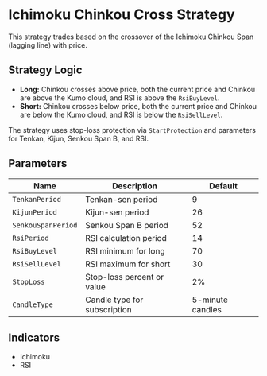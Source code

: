 # Ichimoku Chinkou Cross Strategy

This strategy trades based on the crossover of the Ichimoku Chinkou Span (lagging line) with price.

## Strategy Logic

- **Long:** Chinkou crosses above price, both the current price and Chinkou are above the Kumo cloud, and RSI is above the `RsiBuyLevel`.
- **Short:** Chinkou crosses below price, both the current price and Chinkou are below the Kumo cloud, and RSI is below the `RsiSellLevel`.

The strategy uses stop-loss protection via `StartProtection` and parameters for Tenkan, Kijun, Senkou Span B, and RSI.

## Parameters

| Name | Description | Default |
|------|-------------|---------|
| `TenkanPeriod` | Tenkan-sen period | 9 |
| `KijunPeriod` | Kijun-sen period | 26 |
| `SenkouSpanPeriod` | Senkou Span B period | 52 |
| `RsiPeriod` | RSI calculation period | 14 |
| `RsiBuyLevel` | RSI minimum for long | 70 |
| `RsiSellLevel` | RSI maximum for short | 30 |
| `StopLoss` | Stop-loss percent or value | 2% |
| `CandleType` | Candle type for subscription | 5-minute candles |

## Indicators

- Ichimoku
- RSI
